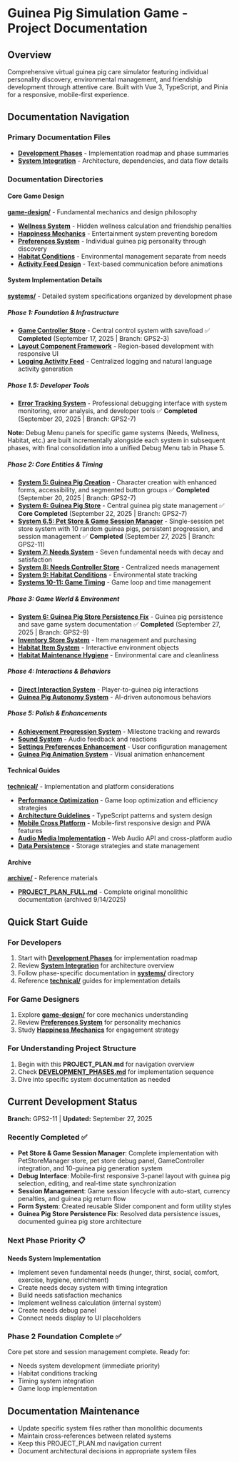 # Guinea Pig Simulation Game - Project Documentation

## Overview
Comprehensive virtual guinea pig care simulator featuring individual personality discovery, environmental management, and friendship development through attentive care. Built with Vue 3, TypeScript, and Pinia for a responsive, mobile-first experience.

## Documentation Navigation

### Primary Documentation Files
- **[Development Phases](DEVELOPMENT_PHASES.md)** - Implementation roadmap and phase summaries
- **[System Integration](SYSTEM_INTEGRATION.md)** - Architecture, dependencies, and data flow details

### Documentation Directories

#### Core Game Design
**[game-design/](game-design/)** - Fundamental mechanics and design philosophy
- **[Wellness System](game-design/wellness-system.md)** - Hidden wellness calculation and friendship penalties
- **[Happiness Mechanics](game-design/happiness-mechanics.md)** - Entertainment system preventing boredom
- **[Preferences System](game-design/preferences-system.md)** - Individual guinea pig personality through discovery
- **[Habitat Conditions](game-design/habitat-conditions.md)** - Environmental management separate from needs
- **[Activity Feed Design](game-design/activity-feed-design.md)** - Text-based communication before animations

#### System Implementation Details
**[systems/](systems/)** - Detailed system specifications organized by development phase

##### Phase 1: Foundation & Infrastructure
- **[Game Controller Store](systems/phase1/game-controller-store.md)** - Central control system with save/load ✅ **Completed** (September 17, 2025 | Branch: GPS2-3)
- **[Layout Component Framework](systems/phase1/layout-component-framework.md)** - Region-based development with responsive UI
- **[Logging Activity Feed](systems/phase1/logging-activity-feed.md)** - Centralized logging and natural language activity generation

##### Phase 1.5: Developer Tools
- **[Error Tracking System](systems/phase1/error-tracking.md)** - Professional debugging interface with system monitoring, error analysis, and developer tools ✅ **Completed** (September 20, 2025 | Branch: GPS2-7)

**Note:** Debug Menu panels for specific game systems (Needs, Wellness, Habitat, etc.) are built incrementally alongside each system in subsequent phases, with final consolidation into a unified Debug Menu tab in Phase 5.

##### Phase 2: Core Entities & Timing
- **[System 5: Guinea Pig Creation](systems/phase2/system-5-guinea-pig-creation.md)** - Character creation with enhanced forms, accessibility, and segmented button groups ✅ **Completed** (September 20, 2025 | Branch: GPS2-7)
- **[System 6: Guinea Pig Store](systems/phase2/system-6-guinea-pig-store.md)** - Central guinea pig state management ✅ **Core Completed** (September 22, 2025 | Branch: GPS2-7)
- **[System 6.5: Pet Store & Game Session Manager](systems/phase2/system-6.5-pet-store-manager.md)** - Single-session pet store system with 10 random guinea pigs, persistent progression, and session management ✅ **Completed** (September 27, 2025 | Branch: GPS2-11)
- **[System 7: Needs System](systems/phase2/system-7-needs-system.md)** - Seven fundamental needs with decay and satisfaction
- **[System 8: Needs Controller Store](systems/phase2/system-8-needs-controller-store.md)** - Centralized needs management
- **[System 9: Habitat Conditions](systems/phase2/system-9-habitat-conditions.md)** - Environmental state tracking
- **[Systems 10-11: Game Timing](systems/phase2/system-10-11-game-timing.md)** - Game loop and time management

##### Phase 3: Game World & Environment
- **[System 6: Guinea Pig Store Persistence Fix](systems/phase2/system-6-guinea-pig-store-persistence-fix.md)** - Guinea pig persistence and save game system documentation ✅ **Completed** (September 27, 2025 | Branch: GPS2-9)
- **[Inventory Store System](systems/phase3/inventory-store-system.md)** - Item management and purchasing
- **[Habitat Item System](systems/phase3/habitat-item-system.md)** - Interactive environment objects
- **[Habitat Maintenance Hygiene](systems/phase3/habitat-maintenance-hygiene-system.md)** - Environmental care and cleanliness

##### Phase 4: Interactions & Behaviors
- **[Direct Interaction System](systems/phase4/direct-interaction-system.md)** - Player-to-guinea pig interactions
- **[Guinea Pig Autonomy System](systems/phase4/guinea-pig-autonomy-system.md)** - AI-driven autonomous behaviors

##### Phase 5: Polish & Enhancements
- **[Achievement Progression System](systems/phase5/achievement-progression-system.md)** - Milestone tracking and rewards
- **[Sound System](systems/phase5/sound-system.md)** - Audio feedback and reactions
- **[Settings Preferences Enhancement](systems/phase5/settings-preferences-enhancement.md)** - User configuration management
- **[Guinea Pig Animation System](systems/phase5/guinea-pig-animation-system.md)** - Visual animation enhancement

#### Technical Guides
**[technical/](technical/)** - Implementation and platform considerations
- **[Performance Optimization](technical/performance-optimization.md)** - Game loop optimization and efficiency strategies
- **[Architecture Guidelines](technical/architecture-guidelines.md)** - TypeScript patterns and system design
- **[Mobile Cross Platform](technical/mobile-cross-platform.md)** - Mobile-first responsive design and PWA features
- **[Audio Media Implementation](technical/audio-media-implementation.md)** - Web Audio API and cross-platform audio
- **[Data Persistence](technical/data-persistence.md)** - Storage strategies and state management

#### Archive
**[archive/](archive/)** - Reference materials
- **[PROJECT_PLAN_FULL.md](archive/PROJECT_PLAN_FULL.md)** - Complete original monolithic documentation (archived 9/14/2025)

## Quick Start Guide

### For Developers
1. Start with **[Development Phases](DEVELOPMENT_PHASES.md)** for implementation roadmap
2. Review **[System Integration](SYSTEM_INTEGRATION.md)** for architecture overview
3. Follow phase-specific documentation in **[systems/](systems/)** directory
4. Reference **[technical/](technical/)** guides for implementation details

### For Game Designers
1. Explore **[game-design/](game-design/)** for core mechanics understanding
2. Review **[Preferences System](game-design/preferences-system.md)** for personality mechanics
3. Study **[Happiness Mechanics](game-design/happiness-mechanics.md)** for engagement strategy

### For Understanding Project Structure
1. Begin with this **PROJECT_PLAN.md** for navigation overview
2. Check **[DEVELOPMENT_PHASES.md](DEVELOPMENT_PHASES.md)** for implementation sequence
3. Dive into specific system documentation as needed

## Current Development Status
**Branch:** GPS2-11 | **Updated:** September 27, 2025

### Recently Completed ✅
- **Pet Store & Game Session Manager**: Complete implementation with PetStoreManager store, pet store debug panel, GameController integration, and 10-guinea pig generation system
- **Debug Interface**: Mobile-first responsive 3-panel layout with guinea pig selection, editing, and real-time state synchronization
- **Session Management**: Game session lifecycle with auto-start, currency penalties, and guinea pig return flow
- **Form System**: Created reusable Slider component and form utility styles
- **Guinea Pig Store Persistence Fix**: Resolved data persistence issues, documented guinea pig store architecture

### Next Phase Priority 📋
**Needs System Implementation**
- Implement seven fundamental needs (hunger, thirst, social, comfort, exercise, hygiene, enrichment)
- Create needs decay system with timing integration
- Build needs satisfaction mechanics
- Implement wellness calculation (internal system)
- Create needs debug panel
- Connect needs display to UI placeholders

### Phase 2 Foundation Complete ✅
Core pet store and session management complete. Ready for:
- Needs system development (immediate priority)
- Habitat conditions tracking
- Timing system integration
- Game loop implementation

## Documentation Maintenance
- Update specific system files rather than monolithic documents
- Maintain cross-references between related systems
- Keep this PROJECT_PLAN.md navigation current
- Document architectural decisions in appropriate system files